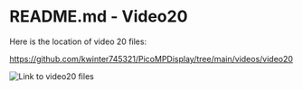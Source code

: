 # README.md - Video20


Here is the location of video 20 files:

https://github.com/kwinter745321/PicoMPDisplay/tree/main/videos/video20

![Link to video20 files](https://github.com/kwinter745321/PicoMPDisplay/tree/main/videos/video20)
